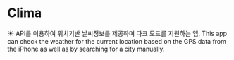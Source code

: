 # Clima
☀︎ API를 이용하여 위치기반 날씨정보를 제공하며 다크 모드를 지원하는 앱, This app can check the weather for the current location based on the GPS data from the iPhone as well as by searching for a city manually.

